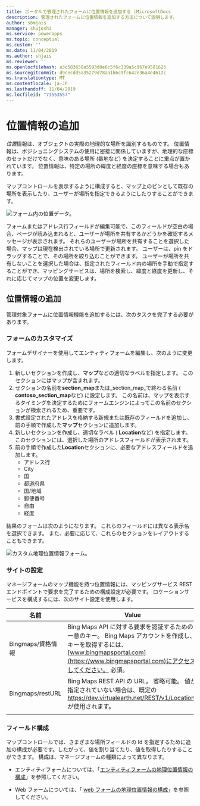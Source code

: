```yaml
---
title: ポータルで管理されたフォームに位置情報を追加する |MicrosoftDocs
description: 管理されたフォームに位置情報を追加する方法について説明します。
author: sbmjais
manager: shujoshi
ms.service: powerapps
ms.topic: conceptual
ms.custom: ''
ms.date: 11/04/2019
ms.author: shjais
ms.reviewer: ''
ms.openlocfilehash: a3c583658a5593d8e6c5f6c139a5c967e9581626
ms.sourcegitcommit: d9cecdd5a35279d78aa1b6c9fc642e36a4e4612c
ms.translationtype: MT
ms.contentlocale: ja-JP
ms.lasthandoff: 11/04/2019
ms.locfileid: "73553557"
---
```

# <a name="add-geolocation"></a>位置情報の追加

*位置*情報は、オブジェクトの実際の地理的な場所を識別するものです。 位置情報は、ポジショニングシステムの使用に密接に関係していますが、地理的な座標のセットだけでなく、意味のある場所 (番地など) を決定することに重点が置かれています。 位置情報は、特定の場所の緯度と経度の座標を意味する場合もあります。

マップコントロールを表示するように構成すると、マップ上のピンとして既存の場所を表示したり、ユーザーが場所を指定できるようにしたりすることができます。

![フォーム内の位置データ。](../media/location-data-form.png "フォーム内の位置データ")

フォームまたはアドレス行フィールドが編集可能で、このフィールドが空白の場合、ページが読み込まれると、ユーザーが場所を共有するかどうかを確認するメッセージが表示されます。 それらのユーザーが場所を共有することを選択した場合、マップは現在検出されている場所で更新されます。 ユーザーは、pin をドラッグすることで、その場所を絞り込むことができます。 ユーザーが場所を共有しないことを選択した場合は、指定されたフィールド内の場所を手動で指定することができ、マッピングサービスは、場所を検索し、緯度と経度を更新し、それに応じてマップの位置を変更します。

## <a name="add-geolocation"></a>位置情報の追加
管理対象フォームに位置情報機能を追加するには、次のタスクを完了する必要があります。

### <a name="form-customization"></a>フォームのカスタマイズ
フォームデザイナーを使用してエンティティフォームを編集し、次のように変更します。

1. 新しいセクションを作成し、**マップ**などの適切なラベルを指定します。 このセクションにはマップが含まれます。
2. セクションの名前を**section\_map**または_section\_map_で終わる名前 ( **contoso\_section\_map**など) に設定します。 この名前は、マップを表示するタイミングを決定するためにフォームエンジンによってこの名前のセクションが検索されるため、重要です。 
3. 書式設定されたアドレスを格納する新規または既存のフィールドを追加し、前の手順で作成した**マップ**セクションに追加します。
4. 新しいセクションを作成し、適切なラベル ( **Location**など) を指定します。 このセクションには、選択した場所のアドレスフィールドが表示されます。
5. 前の手順で作成した**Location**セクションに、必要なアドレスフィールドを追加します。 
    - アドレス行
    - City
    - 国
    - 都道府県
    - 国/地域
    - 郵便番号
    - 自由
    - 経度

結果のフォームは次のようになります。 これらのフィールドには異なる表示名を選択できます。 また、必要に応じて、これらのセクションをレイアウトすることもできます。

![カスタム地理位置情報フォーム。](../media/custom-geolocation-form.png "カスタム地理位置情報フォーム")

### <a name="site-settings"></a>サイトの設定
マネージフォームのマップ機能を持つ位置情報には、マッピングサービス REST エンドポイントで要求を完了するための構成設定が必要です。 ロケーションサービスを構成するには、次のサイト設定を使用します。

|名前|Value|
|---|---|
|Bingmaps/資格情報|Bing Maps API に対する要求を認証するための一意のキー。 Bing Maps アカウントを作成し、キーを取得するには、 [www.bingmapsportal.com](https://www.bingmapsportal.com)にアクセスしてください。 必須。|
|Bingmaps/restURL|Bing Maps REST API の URL。 省略可能。 値が指定されていない場合は、既定の https://dev.virtualearth.net/REST/v1/Locations が使用されます。|
| |

### <a name="field-configurations"></a>フィールド構成
マップコントロールでは、さまざまな場所フィールドの Id を指定するために追加の構成が必要です。したがって、値を割り当てたり、値を取得したりすることができます。 構成は、マネージフォームの種類によって異なります。

- エンティティフォームについては、「[エンティティフォームの地理位置情報の構成](entity-forms.md#geolocation-configuration-for-entity-forms)」を参照してください。

- Web フォームについては、「 [web フォームの地理位置情報の構成](web-form-properties.md#geolocation-configuration-for-web-form)」を参照してください。

